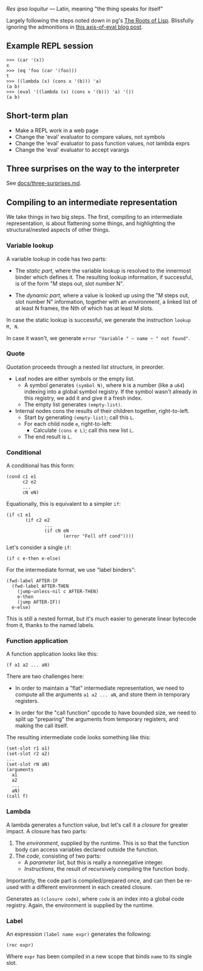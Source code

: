_Res ipsa loquitur_ &mdash; Latin, meaning "the thing speaks for itself"

Largely following the steps noted down in pg's [The Roots of
Lisp](http://slackwise.net/files/docs/The%20Roots%20of%20Lisp.pdf).
Blissfully ignoring the admonitions in [this axis-of-eval blog
post](http://axisofeval.blogspot.com/2010/08/no-more-minimal-early-lisps-pulleezz.html).

## Example REPL session

    >>> (car '(x))
    x
    >>> (eq 'foo (car '(foo)))
    t
    >>> ((lambda (x) (cons x '(b))) 'a)
    (a b)
    >>> (eval '((lambda (x) (cons x '(b))) 'a) '())
    (a b)

## Short-term plan

* Make a REPL work in a web page
* Change the 'eval' evaluator to compare values, not symbols
* Change the 'eval' evaluator to pass function values, not lambda exprs
* Change the 'eval' evaluator to accept varargs

## Three surprises on the way to the interpreter

See [docs/three-surprises.md](./docs/three-surprises.md).

## Compiling to an intermediate representation

We take things in two big steps. The first, compiling to an intermediate
representation, is about flattening some things, and highlighting the
structural/nested aspects of other things.

### Variable lookup

A variable lookup in code has two parts:

* The _static part_, where the variable lookup is resolved to the innermost
  binder which defines it. The resulting lookup information, if successful,
  is of the form "M steps out, slot number N".

* The _dynamic part_, where a value is looked up using the "M steps out, slot
  number N" information, together with an _environment_, a linked list of at
  least N frames, the Nth of which has at least M slots.

In case the static lookup is successful, we generate the instruction `lookup
M, N`.

In case it wasn't, we generate `error "Variable " ~ name ~ " not found"`.

### Quote

Quotation proceeds through a nested list structure, in preorder.

* Leaf nodes are either symbols or the empty list.
    * A symbol generates `(symbol N)`, where `N` is a number (like a `u64`)
      indexing into a global symbol registry. If the symbol wasn't already in
      this registry, we add it and give it a fresh index.
    * The empty list generates `(empty-list)`.
* Internal nodes cons the results of their children together, right-to-left.
    * Start by generating `(empty-list)`; call this `L`.
    * For each child node `e`, right-to-left:
        * Calculate `(cons e L)`; call this new list `L`.
    * The end result is `L`.

### Conditional

A conditional has this form:

```
(cond c1 e1
      c2 e2
      ...
      cN eN)
```

Equationally, this is equivalent to a simpler `if`:

```
(if c1 e1
       (if c2 e2
              ...
              (if cN eN
                     (error "Fell off cond"))))
```

Let's consider a single `if`:

```
(if c e-then e-else)
```

For the intermediate format, we use "label binders":

```
(fwd-label AFTER-IF
  (fwd-label AFTER-THEN
    (jump-unless-nil c AFTER-THEN)
    e-then
    (jump AFTER-IF))
  e-else)
```

This is still a nested format, but it's much easier to generate linear
bytecode from it, thanks to the named labels.

### Function application

A function application looks like this:

```
(f a1 a2 ... aN)
```

There are two challenges here:

* In order to maintain a "flat" intermediate representation, we need to compute
  all the arguments `a1 a2 ... aN`, and store them in temporary registers.

* In order for the "call function" opcode to have bounded size, we need to
  split up "preparing" the arguments from temporary registers, and making the
  call itself.

The resulting intermediate code looks something like this:

```
(set-slot r1 a1)
(set-slot r2 a2)
...
(set-slot rN aN)
(arguments
  a1
  a2
  ...
  aN)
(call f)
```

### Lambda

A lambda generates a function value, but let's call it a _closure_ for greater
impact. A closure has two parts:

1. The _environment_, supplied by the runtime. This is so that the function
   body can access variables declared outside the function.
2. The _code_, consisting of two parts:
    * A _parameter list_, but this is really a nonnegative integer.
    * _Instructions_, the result of recursively compiling the function body.

Importantly, the code part is compiled/prepared once, and can then be re-used
with a different environment in each created closure.

Generates as `(closure code)`, where `code` is an index into a global code
registry. Again, the environment is supplied by the runtime.

### Label

An expression `(label name expr)` generates the following:

```
(rec expr)
```

Where `expr` has been compiled in a new scope that binds `name` to its single
slot.

